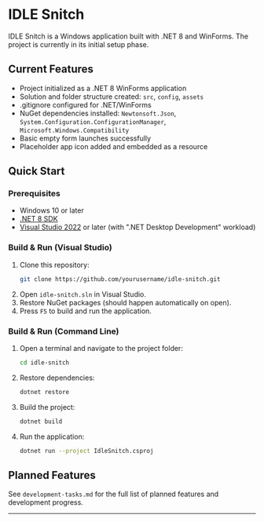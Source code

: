 # IDLE Snitch

IDLE Snitch is a Windows application built with .NET 8 and WinForms. The project is currently in its initial setup phase.

## Current Features
- Project initialized as a .NET 8 WinForms application
- Solution and folder structure created: `src`, `config`, `assets`
- .gitignore configured for .NET/WinForms
- NuGet dependencies installed: `Newtonsoft.Json`, `System.Configuration.ConfigurationManager`, `Microsoft.Windows.Compatibility`
- Basic empty form launches successfully
- Placeholder app icon added and embedded as a resource

## Quick Start

### Prerequisites
- Windows 10 or later
- [.NET 8 SDK](https://dotnet.microsoft.com/en-us/download/dotnet/8.0)
- [Visual Studio 2022](https://visualstudio.microsoft.com/vs/) or later (with ".NET Desktop Development" workload)

### Build & Run (Visual Studio)
1. Clone this repository:
   ```sh
   git clone https://github.com/yourusername/idle-snitch.git
   ```
2. Open `idle-snitch.sln` in Visual Studio.
3. Restore NuGet packages (should happen automatically on open).
4. Press `F5` to build and run the application.

### Build & Run (Command Line)
1. Open a terminal and navigate to the project folder:
   ```sh
   cd idle-snitch
   ```
2. Restore dependencies:
   ```sh
   dotnet restore
   ```
3. Build the project:
   ```sh
   dotnet build
   ```
4. Run the application:
   ```sh
   dotnet run --project IdleSnitch.csproj
   ```

## Planned Features
See `development-tasks.md` for the full list of planned features and development progress.

---